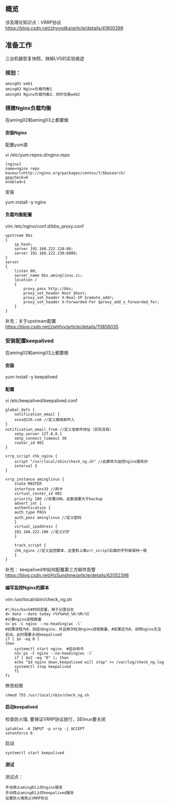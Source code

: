 ## 概览

涉及理论知识点：VRRP协议 https://blog.csdn.net/zhyvodka/article/details/41800399

## 准备工作

三台机器恢复快照，抹掉LVS的实验痕迹

### 规划：

	aming01 web1
	aming02 Nginx负载均衡1
	aming03 Nginx负载均衡2，同时也是web2

### 搭建Nginx负载均衡

在aming02和aming03上都要做

#### 安装Nginx

配置yum源

vi /etc/yum.repos.d/nginx.repo
```
[nginx]
name=nginx repo
baseurl=http://nginx.org/packages/centos/7/$basearch/
gpgcheck=0
enabled=1
```

安装

yum install -y nginx

#### 负载均衡配置

vim /etc/nginx/conf.d/bbs_proxy.conf
```
upstream bbs 
{
	ip_hash; 
	server 192.168.222.128:80; 
	server 192.168.222.130:8080;
}
server
{
	listen 80;
	server_name bbs.aminglinux.cc;
	location /
	{
	    proxy_pass http://bbs;
	    proxy_set_header Host $host;
	    proxy_set_header X-Real-IP $remote_addr;
	    proxy_set_header X-Forwarded-For $proxy_add_x_forwarded_for;
	}
}

```

补充：关于upstream配置 https://blog.csdn.net/zwhfyy/article/details/70856035

### 安装配置keepalived

在aming02和aming03上都要做

#### 安装

yum install -y keepalived

#### 配置

vi  /etc/keepalived/keepalived.conf
```
global_defs {
    notification_email {
    xxxx@126.com //定义接收邮件人
}
notification_email_from //定义发邮件地址（实际没有）
    smtp_server 127.0.0.1
    smtp_connect_timeout 30
    router_id 001
}

vrrp_script chk_nginx {
    script "/usr/local/sbin/check_ng.sh" //此脚本为监控nginx服务的
    interval 3
}

vrrp_instance aminglinux {
    state MASTER
    interface ens33 //网卡
    virtual_router_id 001
    priority 100 //权重100，此数值要大于backup
    advert_int 1
    authentication {
	auth_type PASS
	auth_pass aminglinux //定义密码
    }
    virtual_ipaddress {
	192.168.222.100 //定义VIP
    }

    track_script {
	chk_nginx //定义监控脚本，这里和上面vrr_script后面的字符串保持一致
    }
}

```

补充： keepalived中如何配置第三方邮件告警 https://blog.csdn.net/HzSunshine/article/details/62052398

#### 编写监控Nginx的脚本

vim /usr/local/sbin/check_ng.sh
```
#!/bin/bash#时间变量，用于记录日志
d=`date --date today +%Y%m%d_%H:%M:%S`
#计算nginx进程数量
n=`ps -C nginx --no-heading|wc -l`
#如果进程为0，则启动nginx，并且再次检测nginx进程数量，#如果还为0，说明nginx无法启动，此时需要关闭keepalived
if [ $n -eq 0 ]
then
    systemctl start nginx  #启动命令
    n2=`ps -C nginx --no-heading|wc -l`
    if [ $n2 -eq "0" ]; then
	echo "$d nginx down,keepalived will stop" >> /var/log/check_ng.log
	systemctl stop keepalived
    fi
fi

```
修改权限

	chmod 755 /usr/local/sbin/check_ng.sh

#### 启动keepalived

检查防火墙, 要保证VRRP协议放行，SElinux要关闭

	iptables -A INPUT -p vrrp -j ACCEPT
	setenforce 0

启动

	systemctl start keepalived

#### 测试

测试点：

	手动停止aming01上的nginx服务
	手动停止aming01上的keepalived服务
	设置防火墙禁止VRRP协议
